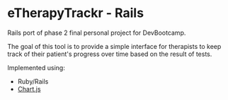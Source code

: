 eTherapyTrackr - Rails
===========================

Rails port of phase 2 final personal project for DevBootcamp.

The goal of this tool is to provide a simple interface for therapists to keep track of their patient's progress over time based on the result of tests.

Implemented using:

+ Ruby/Rails
+ [Chart.js](http://www.chartjs.org/)
